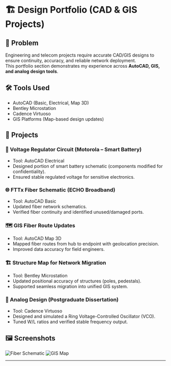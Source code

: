 # 🏗️ Design Portfolio (CAD & GIS Projects)

## 🧠 Problem
Engineering and telecom projects require accurate CAD/GIS designs to ensure continuity, accuracy, and reliable network deployment.  
This portfolio section demonstrates my experience across **AutoCAD, GIS, and analog design tools**.

## 🛠️ Tools Used
- AutoCAD (Basic, Electrical, Map 3D)
- Bentley Microstation
- Cadence Virtuoso
- GIS Platforms (Map-based design updates)

## 📂 Projects

### 🔌 Voltage Regulator Circuit (Motorola – Smart Battery)
- Tool: AutoCAD Electrical
- Designed portion of smart battery schematic (components modified for confidentiality).
- Ensured stable regulated voltage for sensitive electronics.

### 🌐 FTTx Fiber Schematic (ECHO Broadband)
- Tool: AutoCAD Basic
- Updated fiber network schematics.
- Verified fiber continuity and identified unused/damaged ports.

### 🗺️ GIS Fiber Route Updates
- Tool: AutoCAD Map 3D
- Mapped fiber routes from hub to endpoint with geolocation precision.
- Improved data accuracy for field engineers.

### 🏗️ Structure Map for Network Migration
- Tool: Bentley Microstation
- Updated positional accuracy of structures (poles, pedestals).
- Supported seamless migration into unified GIS system.

### 🔬 Analog Design (Postgraduate Dissertation)
- Tool: Cadence Virtuoso
- Designed and simulated a Ring Voltage-Controlled Oscillator (VCO).
- Tuned W/L ratios and verified stable frequency output.

## 🖼️ Screenshots
![Fiber Schematic](./fiber-schematic.png)
![GIS Map](./gis-map.png)

---
